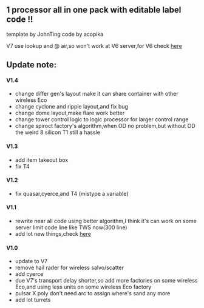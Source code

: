 ## 1 processor all in one pack with editable label code !!

template by JohnTing
code by acopika

V7 use lookup and @ air,so won't work at V6 server,for V6 check [here](https://github.com/acoaco/Mindustry-multi-binding-schematics-pack/releases)

## Update note:
#### V1.4

- change differ gen's layout make it can share container with other wireless Eco
- change cyclone and ripple layout,and fix bug
- change dome layout,make flare work better
- change tower control logic to logic processor for larger control range
- change spiroct factory's algorithm,when OD no problem,but without OD the weird 8 silicon T1 still a hassle

#### V1.3

- add item takeout box
- fix T4

#### V1.2

- fix quasar,cyerce,and T4 (mistype a variable)

#### V1.1

- rewrite near all code using better algorithm,I think it's can work on some server limit code line like TWS now(300 line)
- add lot new things,check [ here](https://github.com/acoaco/Mindustry-multi-binding-schematics-pack/blob/master/multi_binding/README.md)

#### V1.0

- update to V7
- remove hail rader for  wireless salvo/scatter
- add cyerce
- due V7's transport delay shorter,so add more factories on some wireless Eco,and using less units on some wireless Eco factory
- pulsar X poly don't need arc to assign where's sand any more
- add lot turrets
